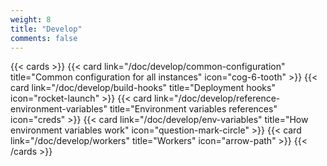 ```yaml
---
weight: 8
title: "Develop"
comments: false
---
```


{{< cards >}}
  {{< card link="/doc/develop/common-configuration" title="Common configuration for all instances" icon="cog-6-tooth" >}}
  {{< card link="/doc/develop/build-hooks" title="Deployment hooks" icon="rocket-launch" >}}
  {{< card link="/doc/develop/reference-environment-variables" title="Environment variables references" icon="creds" >}}
  {{< card link="/doc/develop/env-variables" title="How environment variables work" icon="question-mark-circle" >}}
  {{< card link="/doc/develop/workers" title="Workers" icon="arrow-path" >}}
{{< /cards >}}